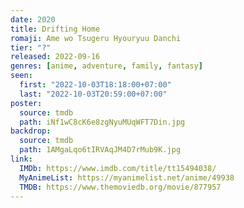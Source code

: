 ```yaml
---
date: 2020
title: Drifting Home
romaji: Ame wo Tsugeru Hyouryuu Danchi
tier: "?"
released: 2022-09-16
genres: [anime, adventure, family, fantasy]
seen:
  first: "2022-10-03T18:18:00+07:00"
  last: "2022-10-03T20:59:00+07:00"
poster:
  source: tmdb
  path: iNf1wC8cK6e8zgNyuMUqWFT7Din.jpg
backdrop:
  source: tmdb
  path: 1AMgaLqo6tIRVAqJM4D7rMub9K.jpg
link:
  IMDb: https://www.imdb.com/title/tt15494038/
  MyAnimeList: https://myanimelist.net/anime/49938
  TMDB: https://www.themoviedb.org/movie/877957
---
```

